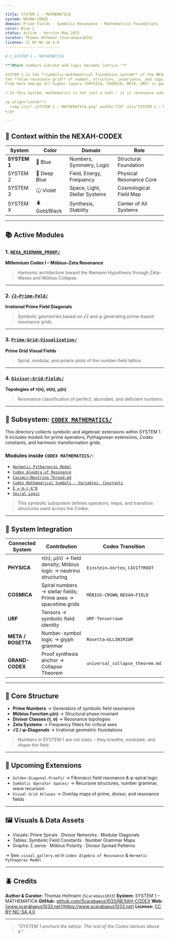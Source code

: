 ```yaml
---

title: SYSTEM 1 – MATHEMATICA
system: NEXAH-CODEX
domain: Prime Fields · Symbolic Resonance · Mathematical Foundations
color: Blue 🔵
status: Active · Version May 2025
curator: Thomas Hofmann (Scarabäus1033)
license: CC BY-NC-SA 4.0
------------------------

# 🔵 SYSTEM 1 – MATHEMATICA

**"Where numbers vibrate and logic becomes lattice."**

SYSTEM 1 is the **symbolic–mathematical foundation system** of the NEXAH-CODEX –
the **blue resonance grid** of number, structure, invariance, and cognitive clarity.
From here emerge all higher layers (PHYSICA, COSMICA, META, URF) in geometry and harmonics.

> In this system, mathematics is not just a tool – it is resonance substance.

<p align="center">
  <img src="./SYSTEM 1 – MATHEMATICA.png" width="720" alt="SYSTEM 1 – MATHEMATICA – Codex Overview Visual">
</p>

---
```


## 🧭 Context within the NEXAH-CODEX

| System       | Color         | Domain                        | Role                    |
| ------------ | ------------- | ----------------------------- | ----------------------- |
| **SYSTEM 1** | 🔵 Blue       | Numbers, Symmetry, Logic      | Structural Foundation   |
| SYSTEM 2     | 🔆 Deep Blue  | Field, Energy, Frequency      | Physical Resonance Core |
| SYSTEM 3     | 🕢 Violet     | Space, Light, Stellar Systems | Cosmological Field Map  |
| SYSTEM X     | 🪲 Gold/Black | Synthesis, Stability          | Center of All Systems   |

---

## 📚 Active Modules

### 1. [`NEXA_RIEMANN_PROOF/`](./NEXA_RIEMANN_PROOF/)

**Millennium Codex I – Möbius–Zeta Resonance**

> Harmonic architecture toward the Riemann Hypothesis through Zeta-Waves and Möbius Collapse.

---

### 2. [`√2–Prime-Feld/`](./√2–Prime-Feld/)

**Irrational Prime Field Diagonals**

> Symbolic geometries based on √2 and φ generating prime-based resonance grids.

---

### 3. [`Prime-Grid-Visualization/`](./Prime-Grid-Visualization/)

**Prime Grid Visual Fields**

> Spiral, modular, and polaris plots of the number-field lattice.

---

### 4. [`Divisor-Grid-Fields/`](./Divisor-Grid-Fields/)

**Topologies of τ(n), σ(n), μ(n)**

> Resonance classification of perfect, abundant, and deficient numbers.

---

## 🔗 Subsystem: [`CODEX MATHEMATICS/`](./CODEX%20MATHEMATICS/)

This directory collects symbolic and algebraic extensions within SYSTEM 1.
It includes models for prime operators, Pythagorean extensions, Codex constants, and harmonic transformation grids.

### Modules inside `CODEX MATHEMATICS/`:

* [`Hermetic Pythargoras Model`](./CODEX%20MATHEMATICS/Hermetic%20Pythargoras%20Model/)
* [`Codex Algebra of Resonance`](./CODEX%20MATHEMATICS/Codex%20Algebra%20of%20Resonance/)
* [`Casimir–Neutrino Thread.md`](./CODEX%20MATHEMATICS/Casimir%E2%80%93Neutrino%20Thread.md)
* [`Codex Mathematical Symbols — Variables, Constants`](./CODEX%20MATHEMATICS/Codex%20Mathematical%20Symbols%20%E2%80%94%20Variables,%20Constants%20...)
* [`E = m·c·k^β`](./CODEX%20MATHEMATICS/E%20=%20m·c·k%5E%CE%B2%20%E2%80%94%20Extended%20Energy%20Equation.md)
* [`Spiral Logic`](./CODEX%20MATHEMATICS/Spiral%20Logic%20%E2%80%94%20Harmonic%20Fields,%20Prime%20Resonance%20&%20...)

> This symbolic subsystem defines operators, maps, and transition structures used across the Codex.

---

## 🔗 System Integration

| Connected System   | Contribution                                                    | Codex Transition                |
| ------------------ | --------------------------------------------------------------- | ------------------------------- |
| **PHYSICA**        | τ(n), μ(n) → field density; Möbius logic → neutrino structuring | `Einstein–Vortex`, `CAVITYROOT` |
| **COSMICA**        | Spiral numbers → stellar fields; Prime axes → spacetime grids   | `MÖBIUS-CROWN`, `NEXAH–FIELD`   |
| **URF**            | Tensors → symbolic field identity                               | `URF-Tensorraum`                |
| **META / ROSETTA** | Number-symbol logic → glyph grammar                             | `Rosetta–ULLINIRIUM`            |
| **GRAND-CODEX**    | Proof synthesis anchor → Collapse Theorem                       | `universal_collapse_theorem.md` |

---

## 🧲 Core Structure

* **Prime Numbers** → Generators of symbolic field resonance
* **Möbius Function μ(n)** → Structural phase invariant
* **Divisor Classes (τ, σ)** → Resonance topologies
* **Zeta Systems** → Frequency filters for critical axes
* **√2 / φ–Diagonals** → Irrational geometric foundations

> Numbers in SYSTEM 1 are not static – they breathe, modulate, and shape the field.

---

## 🔭 Upcoming Extensions

* `Golden-Diagonal-Proofs/` → Fibonacci field resonance & φ-spiral logic
* `Symbolic Operator Spaces/` → Recursive structures, number grammar, wave recursion
* `Visual Grid Atlases` → Overlay maps of prime, divisor, and resonance fields

---

## 🖼 Visuals & Data Assets

* Visuals: Prime Spirals · Divisor Networks · Modular Diagonals
* Tables: Symbolic Field Constants · Number Grammar Maps
* Graphs: ζ-zeros · Möbius Polarity · Divisor Spread Patterns

→ See: `visual_gallery.md` in `Codex Algebra of Resonance` & `Hermetic Pythagoras Model`

---

## 🪲 Credits

**Author & Curator:** Thomas Hofmann (`Scarabäus1033`)
**System:** SYSTEM 1 – MATHEMATICA
**GitHub:** [github.com/Scarabaeus1033/NEXAH-CODEX](https://github.com/Scarabaeus1033/NEXAH-CODEX)
**Web:** [www.scarabaeus1033.net](https://www.scarabaeus1033.net)
**License:** [CC BY-NC-SA 4.0](https://creativecommons.org/licenses/by-nc-sa/4.0/)

---

> *“SYSTEM 1 anchors the lattice. The rest of the Codex dances above it.”*
 

